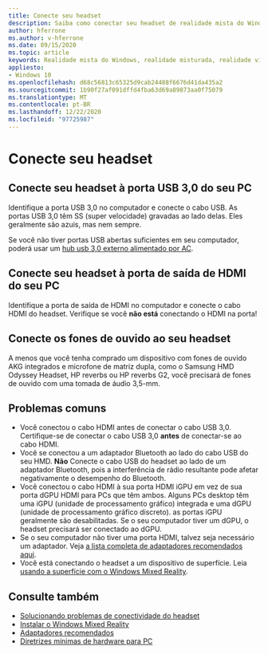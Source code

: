 ```yaml
---
title: Conecte seu headset
description: Saiba como conectar seu headset de realidade mista do Windows a USB 3,0, HDMI e fones de ouvido.
author: hferrone
ms.author: v-hferrone
ms.date: 09/15/2020
ms.topic: article
keywords: Realidade mista do Windows, realidade misturada, realidade virtual, VR, Sr, headset, instalação, introdução
appliesto:
- Windows 10
ms.openlocfilehash: d68c56813c65325d9cab24488f6676d41da435a2
ms.sourcegitcommit: 1b90f27af091dffd4fba63d69a89873aa0f75079
ms.translationtype: MT
ms.contentlocale: pt-BR
ms.lasthandoff: 12/22/2020
ms.locfileid: "97725987"
---
```

# <a name="plug-in-your-headset"></a>Conecte seu headset

## <a name="connect-your-headset-to-your-pcs-usb-30-port"></a>Conecte seu headset à porta USB 3,0 do seu PC

Identifique a porta USB 3,0 no computador e conecte o cabo USB. As portas USB 3,0 têm SS (super velocidade) gravadas ao lado delas. Eles geralmente são azuis, mas nem sempre.

Se você não tiver portas USB abertas suficientes em seu computador, poderá usar um [hub usb 3,0 externo alimentado por AC](recommended-adapters-for-windows-mixed-reality-capable-pcs.md#using-external-usb-30-hubs-with-windows-mixed-reality-headsets).

## <a name="connect-your-headset-to-your-pcs-hdmi-out-port"></a>Conecte seu headset à porta de saída de HDMI do seu PC

Identifique a porta de saída de HDMI no computador e conecte o cabo HDMI do headset. Verifique se você **não está** conectando o HDMI na porta!

## <a name="connect-headphones-to-your-headset"></a>Conecte os fones de ouvido ao seu headset

A menos que você tenha comprado um dispositivo com fones de ouvido AKG integrados e microfone de matriz dupla, como o Samsung HMD Odyssey Headset, HP reverbs ou HP reverbs G2, você precisará de fones de ouvido com uma tomada de áudio 3,5-mm.

## <a name="common-issues"></a>Problemas comuns

* Você conectou o cabo HDMI antes de conectar o cabo USB 3,0.  Certifique-se de conectar o cabo USB 3,0 **antes** de conectar-se ao cabo HDMI.
* Você se conectou a um adaptador Bluetooth ao lado do cabo USB do seu HMD. **Não** Conecte o cabo USB do headset ao lado de um adaptador Bluetooth, pois a interferência de rádio resultante pode afetar negativamente o desempenho do Bluetooth.
* Você conectou o cabo HDMI à sua porta HDMI iGPU em vez de sua porta dGPU HDMI para PCs que têm ambos. Alguns PCs desktop têm uma iGPU (unidade de processamento gráfico) integrada e uma dGPU (unidade de processamento gráfico discreto). as portas iGPU geralmente são desabilitadas. Se o seu computador tiver um dGPU, o headset precisará ser conectado ao dGPU.  
* Se o seu computador não tiver uma porta HDMI, talvez seja necessário um adaptador. Veja [a lista completa de adaptadores recomendados aqui](recommended-adapters-for-windows-mixed-reality-capable-pcs.md).
* Você está conectando o headset a um dispositivo de superfície. Leia [usando a superfície com o Windows Mixed Reality](windows-mixed-reality-minimum-pc-hardware-compatibility-guidelines.md#windows-mixed-reality-and-surface).

## <a name="see-also"></a>Consulte também

* [Solucionando problemas de conectividade do headset](headset-connectivity.md)
* [Instalar o Windows Mixed Reality](install-windows-mixed-reality.md)
* [Adaptadores recomendados](recommended-adapters-for-windows-mixed-reality-capable-pcs.md)
* [Diretrizes mínimas de hardware para PC](windows-mixed-reality-minimum-pc-hardware-compatibility-guidelines.md)
